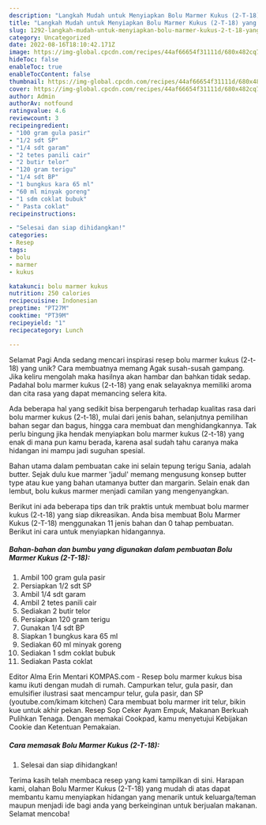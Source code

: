 ```yaml
---
description: "Langkah Mudah untuk Menyiapkan Bolu Marmer Kukus (2-T-18) yang Lezat Sekali, Mantap"
title: "Langkah Mudah untuk Menyiapkan Bolu Marmer Kukus (2-T-18) yang Lezat Sekali, Mantap"
slug: 1292-langkah-mudah-untuk-menyiapkan-bolu-marmer-kukus-2-t-18-yang-lezat-sekali-mantap
category: Uncategorized
date: 2022-08-16T18:10:42.171Z
image: https://img-global.cpcdn.com/recipes/44af66654f31111d/680x482cq70/bolu-marmer-kukus-2-t-18-foto-resep-utama.jpg
hideToc: false
enableToc: true
enableTocContent: false
thumbnail: https://img-global.cpcdn.com/recipes/44af66654f31111d/680x482cq70/bolu-marmer-kukus-2-t-18-foto-resep-utama.jpg
cover: https://img-global.cpcdn.com/recipes/44af66654f31111d/680x482cq70/bolu-marmer-kukus-2-t-18-foto-resep-utama.jpg
author: Admin
authorAv: notfound
ratingvalue: 4.6
reviewcount: 3
recipeingredient:
- "100 gram gula pasir"
- "1/2 sdt SP"
- "1/4 sdt garam"
- "2 tetes panili cair"
- "2 butir telor"
- "120 gram terigu"
- "1/4 sdt BP"
- "1 bungkus kara 65 ml"
- "60 ml minyak goreng"
- "1 sdm coklat bubuk"
- " Pasta coklat"
recipeinstructions:

- "Selesai dan siap dihidangkan!"
categories:
- Resep
tags:
- bolu
- marmer
- kukus

katakunci: bolu marmer kukus 
nutrition: 250 calories
recipecuisine: Indonesian
preptime: "PT27M"
cooktime: "PT39M"
recipeyield: "1"
recipecategory: Lunch

---
```



Selamat Pagi Anda sedang mencari inspirasi resep bolu marmer kukus (2-t-18) yang unik? Cara membuatnya memang Agak susah-susah gampang. Jika keliru mengolah maka hasilnya akan hambar dan bahkan tidak sedap. Padahal bolu marmer kukus (2-t-18) yang enak selayaknya memiliki aroma dan cita rasa yang dapat memancing selera kita.


Ada beberapa hal yang sedikit bisa berpengaruh terhadap kualitas rasa dari bolu marmer kukus (2-t-18), mulai dari jenis bahan, selanjutnya pemilihan bahan segar dan bagus, hingga cara membuat dan menghidangkannya. Tak perlu bingung jika hendak menyiapkan bolu marmer kukus (2-t-18) yang enak di mana pun kamu berada, karena asal sudah tahu caranya maka hidangan ini mampu jadi suguhan spesial.

Bahan utama dalam pembuatan cake ini selain tepung terigu Sania, adalah butter. Sejak dulu kue marmer &#39;jadul&#39; memang mengusung konsep butter type atau kue yang bahan utamanya butter dan margarin. Selain enak dan lembut, bolu kukus marmer menjadi camilan yang mengenyangkan.


Berikut ini ada beberapa tips dan trik praktis untuk membuat bolu marmer kukus (2-t-18) yang siap dikreasikan. Anda bisa membuat Bolu Marmer Kukus (2-T-18) menggunakan 11 jenis bahan dan 0 tahap pembuatan. Berikut ini cara untuk menyiapkan hidangannya.

<!--inarticleads1-->

##### Bahan-bahan dan bumbu yang digunakan dalam pembuatan Bolu Marmer Kukus (2-T-18):

1. Ambil 100 gram gula pasir
1. Persiapkan 1/2 sdt SP
1. Ambil 1/4 sdt garam
1. Ambil 2 tetes panili cair
1. Sediakan 2 butir telor
1. Persiapkan 120 gram terigu
1. Gunakan 1/4 sdt BP
1. Siapkan 1 bungkus kara 65 ml
1. Sediakan 60 ml minyak goreng
1. Sediakan 1 sdm coklat bubuk
1. Sediakan  Pasta coklat


Editor Alma Erin Mentari KOMPAS.com - Resep bolu marmer kukus bisa kamu ikuti dengan mudah di rumah. Campurkan telur, gula pasir, dan emulsifier ilustrasi saat mencampur telur, gula pasir, dan SP (youtube.com/kimam kitchen) Cara membuat bolu marmer irit telur, bikin kue untuk akhir pekan. Resep Sop Ceker Ayam Empuk, Makanan Berkuah Pulihkan Tenaga. Dengan memakai Cookpad, kamu menyetujui Kebijakan Cookie dan Ketentuan Pemakaian. 

<!--inarticleads2-->

##### Cara memasak Bolu Marmer Kukus (2-T-18):


1. Selesai dan siap dihidangkan!



Terima kasih telah membaca resep yang kami tampilkan di sini. Harapan kami, olahan Bolu Marmer Kukus (2-T-18) yang mudah di atas dapat membantu kamu menyiapkan hidangan yang menarik untuk keluarga/teman maupun menjadi ide bagi anda yang berkeinginan untuk berjualan makanan. Selamat mencoba!
